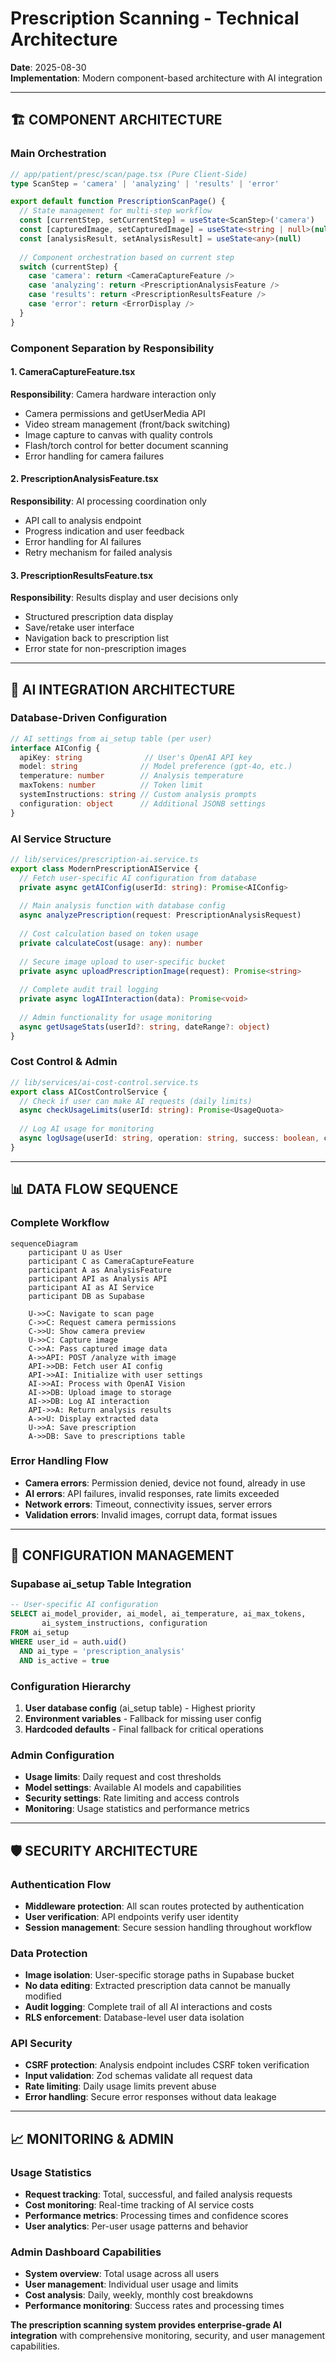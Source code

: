 # Prescription Scanning - Technical Architecture

**Date**: 2025-08-30  
**Implementation**: Modern component-based architecture with AI integration

---

## 🏗️ **COMPONENT ARCHITECTURE**

### **Main Orchestration**
```typescript
// app/patient/presc/scan/page.tsx (Pure Client-Side)
type ScanStep = 'camera' | 'analyzing' | 'results' | 'error'

export default function PrescriptionScanPage() {
  // State management for multi-step workflow
  const [currentStep, setCurrentStep] = useState<ScanStep>('camera')
  const [capturedImage, setCapturedImage] = useState<string | null>(null)
  const [analysisResult, setAnalysisResult] = useState<any>(null)
  
  // Component orchestration based on current step
  switch (currentStep) {
    case 'camera': return <CameraCaptureFeature />
    case 'analyzing': return <PrescriptionAnalysisFeature />
    case 'results': return <PrescriptionResultsFeature />
    case 'error': return <ErrorDisplay />
  }
}
```

### **Component Separation by Responsibility**

#### **1. CameraCaptureFeature.tsx**
**Responsibility**: Camera hardware interaction only
- Camera permissions and getUserMedia API
- Video stream management (front/back switching)
- Image capture to canvas with quality controls
- Flash/torch control for better document scanning
- Error handling for camera failures

#### **2. PrescriptionAnalysisFeature.tsx**  
**Responsibility**: AI processing coordination only
- API call to analysis endpoint
- Progress indication and user feedback
- Error handling for AI failures
- Retry mechanism for failed analysis

#### **3. PrescriptionResultsFeature.tsx**
**Responsibility**: Results display and user decisions only
- Structured prescription data display
- Save/retake user interface
- Navigation back to prescription list
- Error state for non-prescription images

---

## 🤖 **AI INTEGRATION ARCHITECTURE**

### **Database-Driven Configuration**
```typescript
// AI settings from ai_setup table (per user)
interface AIConfig {
  apiKey: string              // User's OpenAI API key
  model: string              // Model preference (gpt-4o, etc.)
  temperature: number        // Analysis temperature
  maxTokens: number          // Token limit
  systemInstructions: string // Custom analysis prompts
  configuration: object      // Additional JSONB settings
}
```

### **AI Service Structure**
```typescript
// lib/services/prescription-ai.service.ts
export class ModernPrescriptionAIService {
  // Fetch user-specific AI configuration from database
  private async getAIConfig(userId: string): Promise<AIConfig>
  
  // Main analysis function with database config
  async analyzePrescription(request: PrescriptionAnalysisRequest)
  
  // Cost calculation based on token usage
  private calculateCost(usage: any): number
  
  // Secure image upload to user-specific bucket
  private async uploadPrescriptionImage(request): Promise<string>
  
  // Complete audit trail logging
  private async logAIInteraction(data): Promise<void>
  
  // Admin functionality for usage monitoring
  async getUsageStats(userId?: string, dateRange?: object)
}
```

### **Cost Control & Admin**
```typescript
// lib/services/ai-cost-control.service.ts
export class AICostControlService {
  // Check if user can make AI requests (daily limits)
  async checkUsageLimits(userId: string): Promise<UsageQuota>
  
  // Log AI usage for monitoring
  async logUsage(userId: string, operation: string, success: boolean, cost: number)
}
```

---

## 📊 **DATA FLOW SEQUENCE**

### **Complete Workflow**
```mermaid
sequenceDiagram
    participant U as User
    participant C as CameraCaptureFeature
    participant A as AnalysisFeature
    participant API as Analysis API
    participant AI as AI Service
    participant DB as Supabase
    
    U->>C: Navigate to scan page
    C->>C: Request camera permissions
    C->>U: Show camera preview
    U->>C: Capture image
    C->>A: Pass captured image data
    A->>API: POST /analyze with image
    API->>DB: Fetch user AI config
    API->>AI: Initialize with user settings
    AI->>AI: Process with OpenAI Vision
    AI->>DB: Upload image to storage
    AI->>DB: Log AI interaction
    API->>A: Return analysis results
    A->>U: Display extracted data
    U->>A: Save prescription
    A->>DB: Save to prescriptions table
```

### **Error Handling Flow**
- **Camera errors**: Permission denied, device not found, already in use
- **AI errors**: API failures, invalid responses, rate limits exceeded
- **Network errors**: Timeout, connectivity issues, server errors
- **Validation errors**: Invalid images, corrupt data, format issues

---

## 🔧 **CONFIGURATION MANAGEMENT**

### **Supabase ai_setup Table Integration**
```sql
-- User-specific AI configuration
SELECT ai_model_provider, ai_model, ai_temperature, ai_max_tokens, 
       ai_system_instructions, configuration
FROM ai_setup 
WHERE user_id = auth.uid() 
  AND ai_type = 'prescription_analysis' 
  AND is_active = true
```

### **Configuration Hierarchy**
1. **User database config** (ai_setup table) - Highest priority
2. **Environment variables** - Fallback for missing user config
3. **Hardcoded defaults** - Final fallback for critical operations

### **Admin Configuration**
- **Usage limits**: Daily request and cost thresholds
- **Model settings**: Available AI models and capabilities
- **Security settings**: Rate limiting and access controls
- **Monitoring**: Usage statistics and performance metrics

---

## 🛡️ **SECURITY ARCHITECTURE**

### **Authentication Flow**
- **Middleware protection**: All scan routes protected by authentication
- **User verification**: API endpoints verify user identity
- **Session management**: Secure session handling throughout workflow

### **Data Protection**
- **Image isolation**: User-specific storage paths in Supabase bucket
- **No data editing**: Extracted prescription data cannot be manually modified
- **Audit logging**: Complete trail of all AI interactions and costs
- **RLS enforcement**: Database-level user data isolation

### **API Security**
- **CSRF protection**: Analysis endpoint includes CSRF token verification
- **Input validation**: Zod schemas validate all request data
- **Rate limiting**: Daily usage limits prevent abuse
- **Error handling**: Secure error responses without data leakage

---

## 📈 **MONITORING & ADMIN**

### **Usage Statistics**
- **Request tracking**: Total, successful, and failed analysis requests
- **Cost monitoring**: Real-time tracking of AI service costs
- **Performance metrics**: Processing times and confidence scores
- **User analytics**: Per-user usage patterns and behavior

### **Admin Dashboard Capabilities**
- **System overview**: Total usage across all users
- **User management**: Individual user usage and limits
- **Cost analysis**: Daily, weekly, monthly cost breakdowns
- **Performance monitoring**: Success rates and processing times

**The prescription scanning system provides enterprise-grade AI integration** with comprehensive monitoring, security, and user management capabilities.